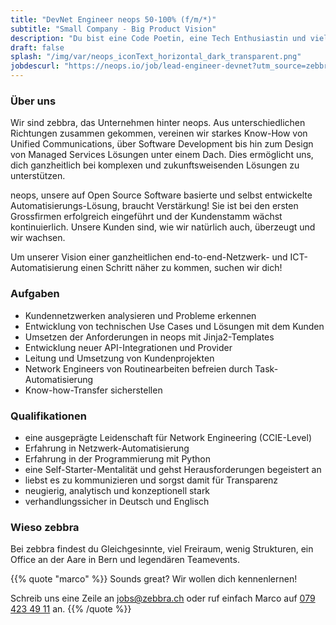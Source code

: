 ```yaml
---
title: "DevNet Engineer neops 50-100% (f/m/*)"
subtitle: "Small Company - Big Product Vision"
description: "Du bist eine Code Poetin, eine Tech Enthusiastin und vielleicht sogar Entrepreneurin mit einer make-things-happen Haltung?"
draft: false
splash: "/img/var/neops_iconText_horizontal_dark_transparent.png"
jobdescurl: "https://neops.io/job/lead-engineer-devnet?utm_source=zebbra.ch&utm_medium=referral"
---
```

### Über uns

Wir sind zebbra, das Unternehmen hinter neops. Aus unterschiedlichen Richtungen zusammen gekommen, vereinen wir starkes Know-How von Unified Communications, über Software Development bis hin zum Design von Managed Services Lösungen unter einem Dach. Dies ermöglicht uns, dich ganzheitlich bei komplexen und zukunftsweisenden Lösungen zu unterstützen.
<!--more-->
neops, unsere auf Open Source Software basierte und selbst entwickelte Automatisierungs-Lösung, braucht Verstärkung! Sie ist bei den ersten Grossfirmen erfolgreich eingeführt und der Kundenstamm wächst kontinuierlich. Unsere Kunden sind, wie wir natürlich auch, überzeugt und wir wachsen.
<!--more-->
Um unserer Vision einer ganzheitlichen end-to-end-Netzwerk- und ICT-Automatisierung einen Schritt näher zu kommen, suchen wir dich!


### Aufgaben

* Kundennetzwerken analysieren und Probleme erkennen
* Entwicklung von technischen Use Cases und Lösungen mit dem Kunden
* Umsetzen der Anforderungen in neops mit Jinja2-Templates
* Entwicklung neuer API-Integrationen und Provider
* Leitung und Umsetzung von Kundenprojekten
* Network Engineers von Routinearbeiten befreien durch Task-Automatisierung
* Know-how-Transfer sicherstellen


### Qualifikationen

* eine ausgeprägte Leidenschaft für Network Engineering (CCIE-Level)
* Erfahrung in Netzwerk-Automatisierung
* Erfahrung in der Programmierung mit Python
* eine Self-Starter-Mentalität und gehst Herausforderungen begeistert an
* liebst es zu kommunizieren und sorgst damit für Transparenz
* neugierig, analytisch und konzeptionell stark
* verhandlungssicher in Deutsch und Englisch

### Wieso zebbra

Bei zebbra findest du Gleichgesinnte, viel Freiraum, wenig Strukturen, ein Office an der Aare in Bern und legendären Teamevents.

{{% quote "marco" %}}
  Sounds great? Wir wollen dich kennenlernen!

  Schreib uns eine Zeile an <a href="mailto:jobs@zebbra.ch">jobs@zebbra.ch</a> oder ruf einfach Marco auf [079 423 49 11](tel:+41794234911) an.
{{% /quote %}}
